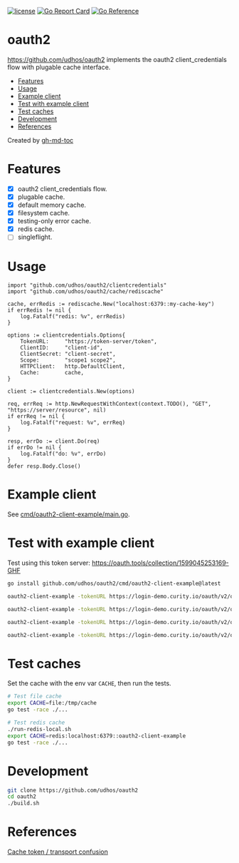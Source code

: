[![license](http://img.shields.io/badge/license-MIT-blue.svg)](https://github.com/udhos/oauth2/blob/main/LICENSE)
[![Go Report Card](https://goreportcard.com/badge/github.com/udhos/oauth2)](https://goreportcard.com/report/github.com/udhos/oauth2)
[![Go Reference](https://pkg.go.dev/badge/github.com/udhos/oauth2.svg)](https://pkg.go.dev/github.com/udhos/oauth2)

# oauth2

https://github.com/udhos/oauth2 implements the oauth2 client_credentials flow with plugable cache interface.

* [Features](#features)
* [Usage](#usage)
* [Example client](#example-client)
* [Test with example client](#test-with-example-client)
* [Test caches](#test-caches)
* [Development](#development)
* [References](#references)

Created by [gh-md-toc](https://github.com/ekalinin/github-markdown-toc.go)

# Features

- [X] oauth2 client_credentials flow.
- [X] plugable cache.
- [X] default memory cache.
- [X] filesystem cache.
- [X] testing-only error cache.
- [X] redis cache.
- [ ] singleflight.

# Usage

```golang
import "github.com/udhos/oauth2/clientcredentials"
import "github.com/udhos/oauth2/cache/rediscache"

cache, errRedis := rediscache.New("localhost:6379::my-cache-key")
if errRedis != nil {
    log.Fatalf("redis: %v", errRedis)
}

options := clientcredentials.Options{
    TokenURL:     "https://token-server/token",
    ClientID:     "client-id",
    ClientSecret: "client-secret",
    Scope:        "scope1 scope2",
    HTTPClient:   http.DefaultClient,
    Cache:        cache,
}

client := clientcredentials.New(options)

req, errReq := http.NewRequestWithContext(context.TODO(), "GET", "https://server/resource", nil)
if errReq != nil {
    log.Fatalf("request: %v", errReq)
}

resp, errDo := client.Do(req)
if errDo != nil {
    log.Fatalf("do: %v", errDo)
}
defer resp.Body.Close()
```

# Example client

See [cmd/oauth2-client-example/main.go](cmd/oauth2-client-example/main.go).

# Test with example client

Test using this token server: https://oauth.tools/collection/1599045253169-GHF

```bash
go install github.com/udhos/oauth2/cmd/oauth2-client-example@latest

oauth2-client-example -tokenURL https://login-demo.curity.io/oauth/v2/oauth-token -clientID demo-backend-client -clientSecret MJlO3binatD9jk1

oauth2-client-example -tokenURL https://login-demo.curity.io/oauth/v2/oauth-token -clientID demo-backend-client -clientSecret MJlO3binatD9jk1 -cache file:/tmp/cache

oauth2-client-example -tokenURL https://login-demo.curity.io/oauth/v2/oauth-token -clientID demo-backend-client -clientSecret MJlO3binatD9jk1 -cache error

oauth2-client-example -tokenURL https://login-demo.curity.io/oauth/v2/oauth-token -clientID demo-backend-client -clientSecret MJlO3binatD9jk1 -cache redis:localhost:6379::oauth2-client-example
```

# Test caches

Set the cache with the env var `CACHE`, then run the tests.

```bash
# Test file cache
export CACHE=file:/tmp/cache
go test -race ./...

# Test redis cache
./run-redis-local.sh
export CACHE=redis:localhost:6379::oauth2-client-example
go test -race ./...
```

# Development

```bash
git clone https://github.com/udhos/oauth2
cd oauth2
./build.sh
```

# References

[Cache token / transport confusion](https://github.com/golang/oauth2/issues/84)
